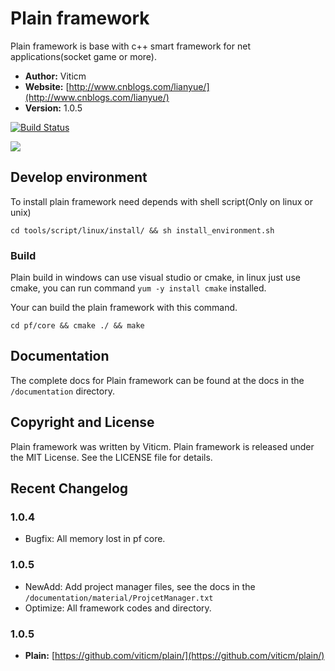 # Plain framework

Plain framework is base with c++ smart framework for net applications(socket game or more).

- **Author:** Viticm
- **Website:** [http://www.cnblogs.com/lianyue/](http://www.cnblogs.com/lianyue/)
- **Version:** 1.0.5

[![Build Status](https://travis-ci.org/viticm/plainframework1.svg)](https://travis-ci.org/viticm/plainframework1)

<img src="https://github.com/viticm/plainframework1/blob/master/documentation/examples/gateway.gif" />

## Develop environment

To install plain framework need depends with shell script(Only on linux or unix)

```shell
cd tools/script/linux/install/ && sh install_environment.sh
```


### Build

Plain build in windows can use visual studio or cmake, in linux just use cmake, you can run command `yum -y install cmake` installed.

Your can build the plain framework with this command.

```shell
cd pf/core && cmake ./ && make
```

## Documentation

The complete docs for Plain framework can be found at the docs in the `/documentation` directory.


## Copyright and License
Plain framework was written by Viticm.
Plain framework is released under the MIT License. See the LICENSE file for details.


## Recent Changelog

### 1.0.4
- Bugfix: All memory lost in pf core.

### 1.0.5
- NewAdd: Add project manager files, see the docs in the `/documentation/material/ProjcetManager.txt`
- Optimize: All framework codes and directory.

### 1.0.5
- **Plain:** [https://github.com/viticm/plain/](https://github.com/viticm/plain/)
